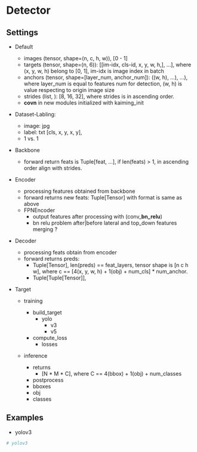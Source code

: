 
# Detector 

## Settings
- Default
    - images (tensor, shape=(n, c, h, w)), [0 - 1]
    - targets (tensor, shape=(n, 6)): [[im-idx, cls-id, x, y, w, h,], ...], where (x, y, w, h) belong to [0, 1], im-idx is image index in batch 
    - anchors (tensor, shape=[layer_num, anchor_num]): ((w, h), ...), ...), where layer_num is equal to features num for detection, (w, h) is value respecting to origin image size
    - strides (list, ): [8, 16, 32], where strides is in ascending order.
    - **covn** in new modules initialized with kaiming_init

- Dataset-Labling:
    - image: jpg
    - label: txt
        [cls, x, y, x, y],
    - 1 vs. 1
    
- Backbone
    - forward return feats is Tuple[feat, ...], if len(feats) > 1, in ascending order align with strides. 

- Encoder
    - processing features obtained from backbone
    - forward returns new feats: Tuple[Tensor] with format is same as above
    - FPNEncoder
        - output features after processing with (conv_**bn_relu**) 
        - bn relu problem after|before lateral and top_down features merging ? 

- Decoder
    - processing feats obtain from encoder
    - forward returns preds: 
        - Tuple[Tensor], len(preds) == feat_layers, tensor shape is [n c h w], where c == [4(x, y, w, h) + 1(obj) + num_cls] * num_anchor. 
        - Tuple[Tuple[Tensor]], 

- Target
    - training
        - build_target
            - yolo
                - v3
                - v5
        - compute_loss
            - losses
            
    - inference
        - returns 
            - [N * M * C], where C == 4(bbox) + 1(obj) + num_classes
        - postprocess
        - bboxes
        - obj
        - classes


## Examples

- yolov3  
```python 
# yolov3



```
